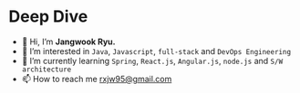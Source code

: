 # Deep Dive

- 👋 Hi, I’m **Jangwook Ryu.**
- 👀 I’m interested in `Java`, `Javascript`, `full-stack` and `DevOps Engineering`
- 🌱 I’m currently learning `Spring`, `React.js`, `Angular.js`, `node.js` and `S/W architecture`
- 📫 How to reach me rxjw95@gmail.com

<!---
rxjw95/rxjw95 is a ✨ special ✨ repository because its `README.md` (this file) appears on your GitHub profile.
You can click the Preview link to take a look at your changes.
--->
